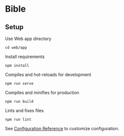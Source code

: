 Bible
===

## Setup

Use Web app directory

```
cd web/app
```

Install requirements
```
npm install
```

Compiles and hot-reloads for development
```
npm run serve
```

Compiles and minifies for production
```
npm run build
```

Lints and fixes files
```
npm run lint
```

See [Configuration Reference](https://cli.vuejs.org/config/) to customize configuration.

